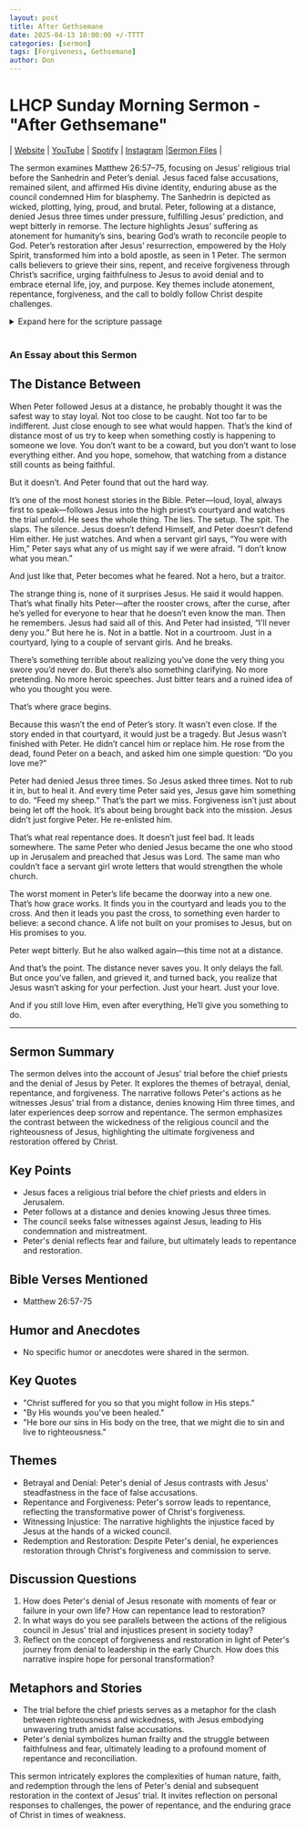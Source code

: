 ```yaml
---
layout: post
title: After Gethsemane
date: 2025-04-13 10:00:00 +/-TTTT
categories: [sermon]
tags: [Forgiveness, Gethsemane]
author: Don
---
```

<meta name="twitter:image" content="https://pineland.am/assets/img/peter_accused.png">

# LHCP Sunday Morning Sermon -  "After Gethsemane"

| [Website](https://www.livinghopepresbyterian.org/) | [YouTube](https://www.youtube.com/@LivingHopePresbyterianChurch) | [Spotify](https://open.spotify.com/episode/2wAtI7yPXzv8SkFbThn2TN?si=192bd5f2d63f4216) | [Instagram](https://www.instagram.com/livinghopepresbyterianchurch/) |[Sermon Files](https://github.com/jobian-ai/LHP-Sermons/tree/main/sermons/2025/25-04-13) |


The sermon examines Matthew 26:57–75, focusing on Jesus’ religious trial before the Sanhedrin and Peter’s denial. Jesus faced false accusations, remained silent, and affirmed His divine identity, enduring abuse as the council condemned Him for blasphemy. The Sanhedrin is depicted as wicked, plotting, lying, proud, and brutal. Peter, following at a distance, denied Jesus three times under pressure, fulfilling Jesus’ prediction, and wept bitterly in remorse. The lecture highlights Jesus’ suffering as atonement for humanity’s sins, bearing God’s wrath to reconcile people to God. Peter’s restoration after Jesus’ resurrection, empowered by the Holy Spirit, transformed him into a bold apostle, as seen in 1 Peter. The sermon calls believers to grieve their sins, repent, and receive forgiveness through Christ’s sacrifice, urging faithfulness to Jesus to avoid denial and to embrace eternal life, joy, and purpose. Key themes include atonement, repentance, forgiveness, and the call to boldly follow Christ despite challenges.


<details closed>
  <summary>Expand here for the scripture passage</summary>
<br/><br/><i> Matthew 26:57 Then those who had seized Jesus led him to Caiaphas the high priest, where the scribes and the elders had gathered. 58 And Peter was following him at a distance, as far as the courtyard of the high priest, and going inside he sat with the guards to see the end. 59 Now the chief priests and the whole council were seeking false testimony against Jesus that they might put him to death, 60 but they found none, though many false witnesses came forward. At last two came forward 61 and said, “This man said, ‘I am able to destroy the temple of God, and to rebuild it in three days.’” 62 And the high priest stood up and said, “Have you no answer to make? What is it that these men testify against you?” 63 But Jesus remained silent. And the high priest said to him, “I adjure you by the living God, tell us if you are the Christ, the Son of God.” 64 Jesus said to him, “You have said so. But I tell you, from now on you will see the Son of Man seated at the right hand of Power and coming on the clouds of heaven.” 65 Then the high priest tore his robes and said, “He has uttered blasphemy. What further witnesses do we need? You have now heard his blasphemy. 66 What is your judgment?” They answered, “He deserves death.” 67 Then they spit in his face and struck him. And some slapped him, 68 saying, “Prophesy to us, you Christ! Who is it that struck you?”

69 Now Peter was sitting outside in the courtyard. And a servant girl came up to him and said, “You also were with Jesus the Galilean.” 70 But he denied it before them all, saying, “I do not know what you mean.” 71 And when he went out to the entrance, another servant girl saw him, and she said to the bystanders, “This man was with Jesus of Nazareth.” 72 And again he denied it with an oath: “I do not know the man.” 73 After a little while the bystanders came up and said to Peter, “Certainly you too are one of them, for your accent betrays you.” 74 Then he began to invoke a curse on himself and to swear, “I do not know the man.” And immediately the rooster crowed. 75 And Peter remembered the saying of Jesus, “Before the rooster crows, you will deny me three times.” And he went out and wept bitterly.
<br/><br/>
ESV: The Holy Bible, English Standard Version ©2011 Crossway Bibles, a division of Good News Publishers.  All rights reserved.
<br/><br/></i>
<br/><br/>
</details>
<br/>


### An Essay about this Sermon

## The Distance Between

When Peter followed Jesus at a distance, he probably thought it was the safest way to stay loyal. Not too close to be caught. Not too far to be indifferent. Just close enough to see what would happen. That’s the kind of distance most of us try to keep when something costly is happening to someone we love. You don’t want to be a coward, but you don’t want to lose everything either. And you hope, somehow, that watching from a distance still counts as being faithful.

But it doesn’t. And Peter found that out the hard way.

It’s one of the most honest stories in the Bible. Peter—loud, loyal, always first to speak—follows Jesus into the high priest’s courtyard and watches the trial unfold. He sees the whole thing. The lies. The setup. The spit. The slaps. The silence. Jesus doesn’t defend Himself, and Peter doesn’t defend Him either. He just watches. And when a servant girl says, “You were with Him,” Peter says what any of us might say if we were afraid. “I don’t know what you mean.”

And just like that, Peter becomes what he feared. Not a hero, but a traitor.

The strange thing is, none of it surprises Jesus. He said it would happen. That’s what finally hits Peter—after the rooster crows, after the curse, after he’s yelled for everyone to hear that he doesn’t even know the man. Then he remembers. Jesus had said all of this. And Peter had insisted, “I’ll never deny you.” But here he is. Not in a battle. Not in a courtroom. Just in a courtyard, lying to a couple of servant girls. And he breaks.

There’s something terrible about realizing you’ve done the very thing you swore you’d never do. But there’s also something clarifying. No more pretending. No more heroic speeches. Just bitter tears and a ruined idea of who you thought you were.

That’s where grace begins.

Because this wasn’t the end of Peter’s story. It wasn’t even close. If the story ended in that courtyard, it would just be a tragedy. But Jesus wasn’t finished with Peter. He didn’t cancel him or replace him. He rose from the dead, found Peter on a beach, and asked him one simple question: “Do you love me?”

Peter had denied Jesus three times. So Jesus asked three times. Not to rub it in, but to heal it. And every time Peter said yes, Jesus gave him something to do. “Feed my sheep.” That’s the part we miss. Forgiveness isn’t just about being let off the hook. It’s about being brought back into the mission. Jesus didn’t just forgive Peter. He re-enlisted him.

That’s what real repentance does. It doesn’t just feel bad. It leads somewhere. The same Peter who denied Jesus became the one who stood up in Jerusalem and preached that Jesus was Lord. The same man who couldn’t face a servant girl wrote letters that would strengthen the whole church.

The worst moment in Peter’s life became the doorway into a new one. That’s how grace works. It finds you in the courtyard and leads you to the cross. And then it leads you past the cross, to something even harder to believe: a second chance. A life not built on your promises to Jesus, but on His promises to you.

Peter wept bitterly. But he also walked again—this time not at a distance.

And that’s the point. The distance never saves you. It only delays the fall. But once you’ve fallen, and grieved it, and turned back, you realize that Jesus wasn’t asking for your perfection. Just your heart. Just your love.

And if you still love Him, even after everything, He’ll give you something to do.

___

## Sermon Summary

The sermon delves into the account of Jesus' trial before the chief priests and the denial of Jesus by Peter. It explores the themes of betrayal, denial, repentance, and forgiveness. The narrative follows Peter's actions as he witnesses Jesus' trial from a distance, denies knowing Him three times, and later experiences deep sorrow and repentance. The sermon emphasizes the contrast between the wickedness of the religious council and the righteousness of Jesus, highlighting the ultimate forgiveness and restoration offered by Christ.

## Key Points

- Jesus faces a religious trial before the chief priests and elders in Jerusalem.
- Peter follows at a distance and denies knowing Jesus three times.
- The council seeks false witnesses against Jesus, leading to His condemnation and mistreatment.
- Peter's denial reflects fear and failure, but ultimately leads to repentance and restoration.

## Bible Verses Mentioned

- Matthew 26:57-75

## Humor and Anecdotes

- No specific humor or anecdotes were shared in the sermon.

## Key Quotes

- "Christ suffered for you so that you might follow in His steps."
- "By His wounds you've been healed."
- "He bore our sins in His body on the tree, that we might die to sin and live to righteousness."

## Themes

- Betrayal and Denial: Peter's denial of Jesus contrasts with Jesus' steadfastness in the face of false accusations.
- Repentance and Forgiveness: Peter's sorrow leads to repentance, reflecting the transformative power of Christ's forgiveness.
- Witnessing Injustice: The narrative highlights the injustice faced by Jesus at the hands of a wicked council.
- Redemption and Restoration: Despite Peter's denial, he experiences restoration through Christ's forgiveness and commission to serve.

## Discussion Questions

1. How does Peter's denial of Jesus resonate with moments of fear or failure in your own life? How can repentance lead to restoration?
2. In what ways do you see parallels between the actions of the religious council in Jesus' trial and injustices present in society today?
3. Reflect on the concept of forgiveness and restoration in light of Peter's journey from denial to leadership in the early Church. How does this narrative inspire hope for personal transformation?

## Metaphors and Stories

- The trial before the chief priests serves as a metaphor for the clash between righteousness and wickedness, with Jesus embodying unwavering truth amidst false accusations.
- Peter's denial symbolizes human frailty and the struggle between faithfulness and fear, ultimately leading to a profound moment of repentance and reconciliation.

This sermon intricately explores the complexities of human nature, faith, and redemption through the lens of Peter's denial and subsequent restoration in the context of Jesus' trial. It invites reflection on personal responses to challenges, the power of repentance, and the enduring grace of Christ in times of weakness.

